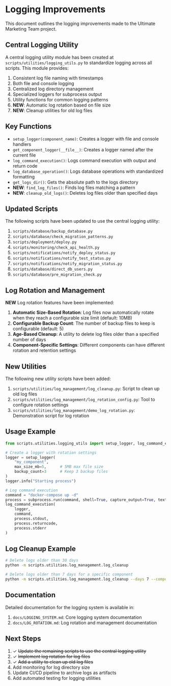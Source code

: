 # Logging Improvements

This document outlines the logging improvements made to the Ultimate Marketing Team project.

## Central Logging Utility

A central logging utility module has been created at `scripts/utilities/logging_utils.py` to standardize logging across all scripts. This module provides:

1. Consistent log file naming with timestamps
2. Both file and console logging
3. Centralized log directory management
4. Specialized loggers for subprocess output
5. Utility functions for common logging patterns
6. **NEW**: Automatic log rotation based on file size
7. **NEW**: Cleanup utilities for old log files

## Key Functions

- `setup_logger(component_name)`: Creates a logger with file and console handlers
- `get_component_logger(__file__)`: Creates a logger named after the current file
- `log_command_execution()`: Logs command execution with output and return code
- `log_database_operation()`: Logs database operations with standardized formatting
- `get_logs_dir()`: Gets the absolute path to the logs directory
- **NEW**: `find_log_files()`: Finds log files matching a pattern
- **NEW**: `cleanup_old_logs()`: Deletes log files older than specified days

## Updated Scripts

The following scripts have been updated to use the central logging utility:

1. `scripts/database/backup_database.py`
2. `scripts/database/check_migration_patterns.py`
3. `scripts/deployment/deploy.py`
4. `scripts/monitoring/check_api_health.py`
5. `scripts/notifications/notify_deploy_status.py`
6. `scripts/notifications/notify_test_status.py`
7. `scripts/notifications/notify_migration_status.py`
8. `scripts/database/direct_db_users.py`
9. `scripts/database/pre_migration_check.py`

## Log Rotation and Management

**NEW** Log rotation features have been implemented:

1. **Automatic Size-Based Rotation**: Log files now automatically rotate when they reach a configurable size limit (default: 10MB)
2. **Configurable Backup Count**: The number of backup files to keep is configurable (default: 5)
3. **Age-Based Cleanup**: A utility to delete log files older than a specified number of days
4. **Component-Specific Settings**: Different components can have different rotation and retention settings

## New Utilities

The following new utility scripts have been added:

1. `scripts/utilities/log_management/log_cleanup.py`: Script to clean up old log files
2. `scripts/utilities/log_management/log_rotation_config.py`: Tool to configure rotation settings
3. `scripts/utilities/log_management/demo_log_rotation.py`: Demonstration script for log rotation

## Usage Example

```python
from scripts.utilities.logging_utils import setup_logger, log_command_execution

# Create a logger with rotation settings
logger = setup_logger(
    "my_component",
    max_size_mb=5,      # 5MB max file size
    backup_count=3      # Keep 3 backup files
)
logger.info("Starting process")

# Log command execution
command = "docker-compose up -d"
process = subprocess.run(command, shell=True, capture_output=True, text=True)
log_command_execution(
    logger,
    command,
    process.stdout,
    process.returncode,
    process.stderr
)
```

## Log Cleanup Example

```bash
# Delete logs older than 30 days
python -m scripts.utilities.log_management.log_cleanup

# Delete logs older than 7 days for a specific component
python -m scripts.utilities.log_management.log_cleanup --days 7 --component database_operations
```

## Documentation

Detailed documentation for the logging system is available in:

1. `docs/LOGGING_SYSTEM.md`: Core logging system documentation
2. `docs/LOG_ROTATION.md`: Log rotation and management documentation

## Next Steps

1. ✓ ~~Update the remaining scripts to use the central logging utility~~
2. ✓ ~~Implement log rotation for log files~~
3. ✓ ~~Add a utility to clean up old log files~~
4. Add monitoring for log directory size
5. Update CI/CD pipeline to archive logs as artifacts
6. Add automated testing for logging utilities